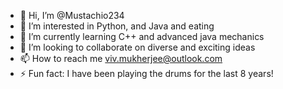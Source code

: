 - 👋 Hi, I’m @Mustachio234
- 👀 I’m interested in Python, and Java and eating
- 🌱 I’m currently learning C++ and advanced java mechanics
- 💞️ I’m looking to collaborate on diverse and exciting ideas
- 📫 How to reach me viv.mukherjee@outlook.com
- ⚡ Fun fact: I have been playing the drums for the last 8 years! 

<!---
Mustachio234/Mustachio234 is a ✨ special ✨ repository because its `README.md` (this file) appears on your GitHub profile.
You can click the Preview link to take a look at your changes.
--->
